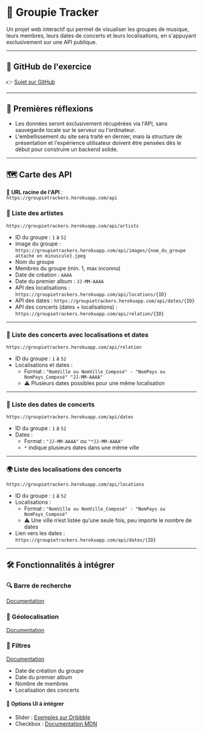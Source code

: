 # 🎸 Groupie Tracker

Un projet web interactif qui permet de visualiser les groupes de musique, leurs membres, leurs dates de concerts et leurs localisations, en s'appuyant exclusivement sur une API publique.

---

## 📂 GitHub de l'exercice

👉 [Sujet sur GitHub](https://github.com/01-edu/public/tree/master/subjects/groupie-tracker)

---

## 🧠 Premières réflexions

- Les données seront exclusivement récupérées via l'API, sans sauvegarde locale sur le serveur ou l'ordinateur.
- L'embellissement du site sera traité en dernier, mais la structure de présentation et l'expérience utilisateur doivent être pensées dès le début pour construire un backend solide.

---

## 🗺️ Carte des API

📍 **URL racine de l'API** :  
`https://groupietrackers.herokuapp.com/api`

### 🎤 Liste des artistes  
`https://groupietrackers.herokuapp.com/api/artists`

- ID du groupe : `1` à `52`
- Image du groupe : `https://groupietrackers.herokuapp.com/api/images/{nom_du_groupe attaché en minuscule}.jpeg`
- Nom du groupe
- Membres du groupe (min. 1, max inconnu)
- Date de création : `AAAA`
- Date du premier album : `JJ-MM-AAAA`
- API des localisations : `https://groupietrackers.herokuapp.com/api/locations/{ID}`
- API des dates : `https://groupietrackers.herokuapp.com/api/dates/{ID}`
- API des concerts (dates + localisations) : `https://groupietrackers.herokuapp.com/api/relation/{ID}`

---

### 📅 Liste des concerts avec localisations et dates  
`https://groupietrackers.herokuapp.com/api/relation`

- ID du groupe : `1` à `52`
- Localisations et dates :
  - Format : `"NomVille ou NomVille_Composé" - "NomPays ou NomPays_Composé" "JJ-MM-AAAA"`
  - ⚠️ Plusieurs dates possibles pour une même localisation

---

### 📆 Liste des dates de concerts  
`https://groupietrackers.herokuapp.com/api/dates`

- ID du groupe : `1` à `52`
- Dates :
  - Format : `"JJ-MM-AAAA"` ou `"*JJ-MM-AAAA"`
  - `*` indique plusieurs dates dans une même ville

---

### 🌍 Liste des localisations des concerts  
`https://groupietrackers.herokuapp.com/api/locations`

- ID du groupe : `1` à `52`
- Localisations :
  - Format : `"NomVille ou NomVille_Composé" - "NomPays ou NomPays_Composé"`
  - ⚠️ Une ville n’est listée qu’une seule fois, peu importe le nombre de dates
- Lien vers les dates : `https://groupietrackers.herokuapp.com/api/dates/{ID}`

---

## 🛠️ Fonctionnalités à intégrer

### 🔍 Barre de recherche  
[Documentation](https://github.com/01-edu/public/tree/master/subjects/groupie-tracker/search-bar)

### 📌 Géolocalisation  
[Documentation](https://github.com/01-edu/public/tree/master/subjects/groupie-tracker/geolocalization)

### 🧰 Filtres  
[Documentation](https://github.com/01-edu/public/tree/master/subjects/groupie-tracker/filters)

- Date de création du groupe
- Date du premier album
- Nombre de membres
- Localisation des concerts

#### 🧩 Options UI à intégrer

- Slider : [Exemples sur Dribbble](https://dribbble.com/search/filter-slider)
- Checkbox : [Documentation MDN](https://developer.mozilla.org/fr/docs/Web/HTML/Reference/Elements/input/checkbox)